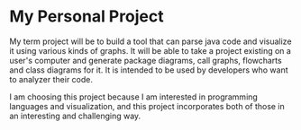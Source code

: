 # My Personal Project

My term project will be to build a tool that can parse java code and visualize it using various kinds of graphs. It will be able to take a project existing on a user's computer and generate package diagrams, call graphs, flowcharts and class diagrams for it. It is intended to be used by developers who want to analyzer their code.

I am choosing this project because I am interested in programming languages and visualization, and this project incorporates both of those in an interesting and challenging way.
